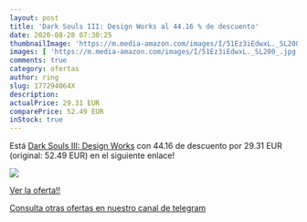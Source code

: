 ```yaml
---
layout: post
title: 'Dark Souls III: Design Works al 44.16 % de descuento'
date: 2020-08-28 07:30:25
thumbnailImage: 'https://m.media-amazon.com/images/I/51Ez3iEdwxL._SL200_.jpg'
images: [ 'https://m.media-amazon.com/images/I/51Ez3iEdwxL._SL200_.jpg' ]
comments: true
category: ofertas
author: ring
slug: 177294064X
description:
actualPrice: 29.31 EUR
comparePrice: 52.49 EUR
inStock: true
---
```


Está [Dark Souls III: Design Works](https://www.amazon.com/dp/177294064X/?tag=redken08-20) con 44.16 de descuento por 29.31 EUR (original: 52.49 EUR) en el siguiente enlace!

[![](https://m.media-amazon.com/images/I/51Ez3iEdwxL._SL200_.jpg)](https://www.amazon.com/dp/177294064X/?tag=redken08-20)

[Ver la oferta!!](https://www.amazon.com/dp/177294064X/?tag=redken08-20)

[Consulta otras ofertas en nuestro canal de telegram](https://t.me/s/ofertas25)
